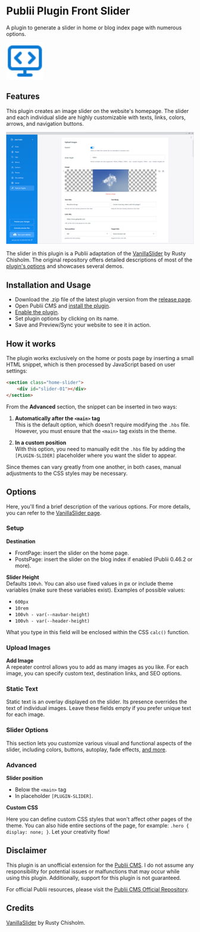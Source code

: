 # Publii Plugin Front Slider
A plugin to generate a slider in home or blog index page with numerous options.

<p><img height="100" alt="publii plugin" title="Plugin icons" src="https://raw.githubusercontent.com/gpsblues/Publii-Plugin-Front-Slider/24497542212de6d654b98e36bbc65b7d541023c6/.assets/thumbnail.svg"></p>

## Features
This plugin creates an image slider on the website's homepage. The slider and each individual slide are highly customizable with texts, links, colors, arrows, and navigation buttons.

![Publii plugin screenshot](https://raw.githubusercontent.com/gpsblues/Publii-Plugin-Front-Slider/refs/heads/main/.assets/screen.png)

The slider in this plugin is a Publii adaptation of the [VanillaSlider](https://github.com/rchisholm/vanilla-slider) by Rusty Chisholm. The original repository offers detailed descriptions of most of the [plugin's options](https://github.com/rchisholm/vanilla-slider?tab=readme-ov-file#options) and showcases several demos.

## Installation and Usage
- Download the .zip file of the latest plugin version from the [release page](https://github.com/gpsblues/Publii-Plugin-Front-Slider/releases/).
- Open Publii CMS and [install the plugin](https://getpublii.com/docs/plugins.html#installingplugins).
- [Enable the plugin](https://getpublii.com/docs/plugins.html#enablingplugins).
- Set plugin options by clicking on its name.
- Save and Preview/Sync your website to see it in action.

## How it works
The plugin works exclusively on the home or posts page by inserting a small HTML snippet, which is then processed by JavaScript based on user settings:  

```html
<section class="home-slider">
    <div id="slider-01"></div>
</section>
```  

From the **Advanced** section, the snippet can be inserted in two ways:  

1. **Automatically after the `<main>` tag**  
   This is the default option, which doesn’t require modifying the `.hbs` file. However, you must ensure that the `<main>` tag exists in the theme.  

2. **In a custom position**  
   With this option, you need to manually edit the `.hbs` file by adding the `[PLUGIN-SLIDER]` placeholder where you want the slider to appear.  

Since themes can vary greatly from one another, in both cases, manual adjustments to the CSS styles may be necessary.

## Options
Here, you'll find a brief description of the various options. For more details, you can refer to the [VanillaSlider page](https://github.com/rchisholm/vanilla-slider?tab=readme-ov-file#options).

### Setup
**Destination**
- FrontPage: insert the slider on the home page.
- PostsPage: insert the slider on the blog index if enabled (Publii 0.46.2 or more).

**Slider Height**  
Defaults `100vh`.
You can also use fixed values in px or include theme variables (make sure these variables exist). Examples of possible values: 
- `600px`
- `10rem`
- `100vh - var(--navbar-height)`
- `100vh - var(--header-height)`

What you type in this field will be enclosed within the CSS `calc()` function.

### Upload Images 
**Add Image**  
A repeater control allows you to add as many images as you like. For each image, you can specify custom text, destination links, and SEO options.  

### Static Text  
Static text is an overlay displayed on the slider. Its presence overrides the text of individual images. Leave these fields empty if you prefer unique text for each image.  

### Slider Options  
This section lets you customize various visual and functional aspects of the slider, including colors, buttons, autoplay, fade effects, [and more](https://github.com/rchisholm/vanilla-slider?tab=readme-ov-file#options).  

### Advanced  
**Slider position**
- Below the `<main>` tag
- In placeholder `[PLUGIN-SLIDER]`.

**Custom CSS**

Here you can define custom CSS styles that won't affect other pages of the theme. You can also hide entire sections of the page, for example: `.hero { display: none; }`.
Let your creativity flow! 

## Disclaimer
This plugin is an unofficial extension for the [Publii CMS](https://getpublii.com/). I do not assume any responsibility for potential issues or malfunctions that may occur while using this plugin. Additionally, support for this plugin is not guaranteed.

For official Publii resources, please visit the [Publii CMS Official Repository](https://marketplace.getpublii.com/plugins/).

## Credits
[VanillaSlider](https://github.com/rchisholm/vanilla-slider) by Rusty Chisholm.
